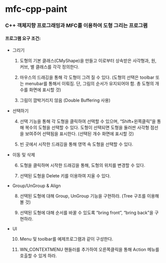 # mfc-cpp-paint

### C++ 객체지향 프로그래밍과 MFC를 이용하여 도형 그리는 프로그램
 

#### 프로그램 요구 조건:

 

- 그리기

  1. 도형의 기본 클래스(CMyShape)을 만들고 이로부터 상속받은 사각형과, 원, 커브, 별 클래스를 각각 정의한다.  

  2. 마우스의 드래깅을 통해 각 도형이 그려 질 수 있다. (도형의 선택은 toolbar 또는 menubar를 통해서 이뤄짐. 단, 그림의 순서가 유지되어야 함. 총 도형의 개수를 화면에 표시할 것)

  3. 그림이 깜박거리지 않음 (Double Buffering 사용)

- 선택하기

  4. 선택 기능을 통해 각 도형을 클릭하여 선택할 수 있으며, “Shift+왼쪽클릭”을 통해 복수의 도형을 선택할 수 있다. 도형이 선택되면 도형을 둘러싼 사각형 점선을 보여주어 선택됨을 표시한다. (선택된 개수 화면에 표시할 것)
  
  5. 빈 곳에서 시작한 드래깅을 통해 영역 속 도형을 선택할 수 있다.

- 이동 및 삭제

  6. 도형을 클릭하며 시작한 드래깅을 통해, 도형의 위치를 변경할 수 있다.
  
  7. 선택된 도형을 Delete 키를 이용하여 지울 수 있다.

- Group/UnGroup & Align
  
  8. 선택된 도형에 대해 Group, UnGroup 기능을 구현하라. (Tree 구조를 이용해 볼 것)
  
  9. 선택된 도형에 대해 순서를 바꿀 수 있도록 “bring front”, “bring back”을 구현하라.

- UI

  10. Menu 및 toolbar를 예제프로그램과 같이 구성한다.
  
  11. WN_CONTEXTMENU 핸들러를 추가하여 오른쪽클릭을 통해 Action 메뉴를 호출할 수 있게 하라.
